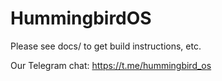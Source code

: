 # HummingbirdOS
Please see docs/ to get build instructions, etc.

Our Telegram chat: https://t.me/hummingbird_os
